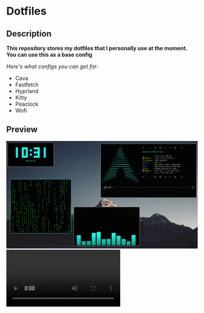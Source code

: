 # Dotfiles

## Description

**This repository stores my dotfiles that I personally use at the moment. You can use this as a base config**

*Here's what configs you can get for:*
* Cava
* Fastfetch
* Hyprland
* Kitty
* Peaclock
* Wofi


## Preview
![](preview.png)
![](preview.mp4)

